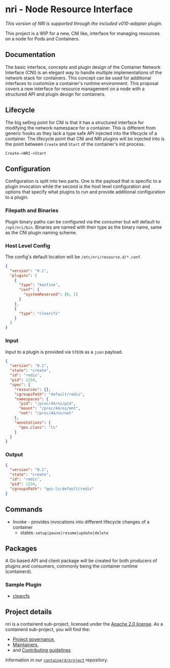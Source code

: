 # nri - Node Resource Interface

*This version of NRI is supported through the included v010-adapter plugin.*

This project is a WIP for a new, CNI like, interface for managing resources on a node for Pods and Containers.

## Documentation

The basic interface, concepts and plugin design of the Container Network Interface (CNI) is an elegant way to handle multiple implementations of the network stack for containers.
This concept can be used for additional interfaces to customize a container's runtime environment.
This proposal covers a new interface for resource management on a node with a structured API and plugin design for containers.

## Lifecycle

The big selling point for CNI is that it has a structured interface for modifying the network namespace for a container.
This is different from generic hooks as they lack a type safe API injected into the lifecycle of a container.
The lifecycle point that CNI and NRI plugins will be injected into is the point between `Create` and `Start` of the container's init process.

`Create->NRI->Start`

## Configuration

Configuration is split into two parts.  One is the payload that is specific to a plugin invocation while the second is the host level configuration and options that specify what plugins to run and provide additional configuration to a plugin.

### Filepath and Binaries

Plugin binary paths can be configured via the consumer but will default to `/opt/nri/bin`.
Binaries are named with their type as the binary name, same as the CNI plugin naming scheme.

### Host Level Config

The config's default location will be `/etc/nri/resource.d/*.conf`.

```json
{
  "version": "0.1",
  "plugins": [
    {
      "type": "konfine",
      "conf": {
        "systemReserved": [0, 1]
      }
    },
    {
      "type": "clearcfs"
    }
  ]
}
```

### Input

Input to a plugin is provided via `STDIN` as a `json` payload.

```json
{
  "version": "0.1",
  "state": "create",
  "id": "redis",
  "pid": 1234,
  "spec": {
    "resources": {},
    "cgroupsPath": "default/redis",
    "namespaces": {
      "pid": "/proc/44/ns/pid",
      "mount": "/proc/44/ns/mnt",
      "net": "/proc/44/ns/net"
    },
    "annotations": {
      "qos.class": "ls"
    }
  }
}
```

### Output

```json
{
  "version": "0.1",
  "state": "create",
  "id": "redis",
  "pid": 1234,
  "cgroupsPath": "qos-ls/default/redis"
}
```

## Commands

*  Invoke - provides invocations into different lifecycle changes of a container
	- states: `setup|pause|resume|update|delete`

## Packages

A Go based API and client package will be created for both producers of plugins and consumers, commonly being the container runtime (containerd).

### Sample Plugin

* [clearcfs](examples/clearcfs/main.go)

## Project details

nri is a containerd sub-project, licensed under the [Apache 2.0 license](./LICENSE).
As a containerd sub-project, you will find the:

 * [Project governance](https://github.com/containerd/project/blob/main/GOVERNANCE.md),
 * [Maintainers](https://github.com/containerd/project/blob/main/MAINTAINERS),
 * and [Contributing guidelines](https://github.com/containerd/project/blob/main/CONTRIBUTING.md)

information in our [`containerd/project`](https://github.com/containerd/project) repository.
